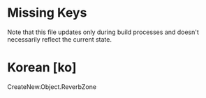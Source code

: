 # Missing Keys
Note that this file updates only during build processes and doesn't necessarily reflect the current state.

# Korean [ko]
CreateNew.Object.ReverbZone  

